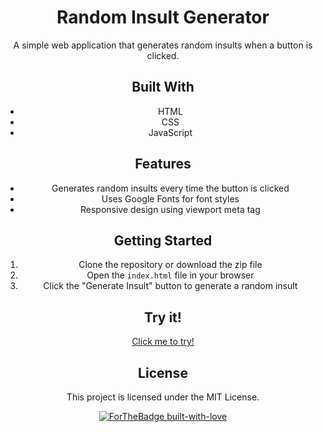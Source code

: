 <div align="center">
  <h1>Random Insult Generator</h1>
  A simple web application that generates random insults when a button is clicked.
  
  ## Built With
  - HTML
  - CSS
  - JavaScript
  
  ## Features
  - Generates random insults every time the button is clicked
  - Uses Google Fonts for font styles
  - Responsive design using viewport meta tag
  
  ## Getting Started
  1. Clone the repository or download the zip file
  2. Open the `index.html` file in your browser
  3. Click the "Generate Insult" button to generate a random insult
  
  ## Try it!
  [Click me to try!](https://ruihq.github.io/random-insult)
  
  ## License
  This project is licensed under the MIT License.
  
  [![ForTheBadge built-with-love](https://forthebadge.com/images/badges/built-with-love.svg)](https://github.com/ruihq)
</div>

